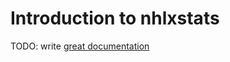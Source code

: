 # Introduction to nhlxstats

TODO: write [great documentation](http://jacobian.org/writing/what-to-write/)
